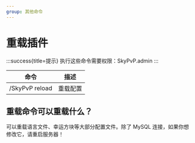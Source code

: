 ```yaml
---
group: 其他命令
---
```


# 重载插件

:::success{title=提示}
执行这些命令需要权限：SkyPvP.admin
:::

| 命令           | 描述     |
| -------------- | -------- |
| /SkyPvP reload | 重载配置 |

## 重载命令可以重载什么？

可以重载语言文件、幸运方块等大部分配置文件。除了 MySQL 连接，如果你想修改它，请重启服务器！
